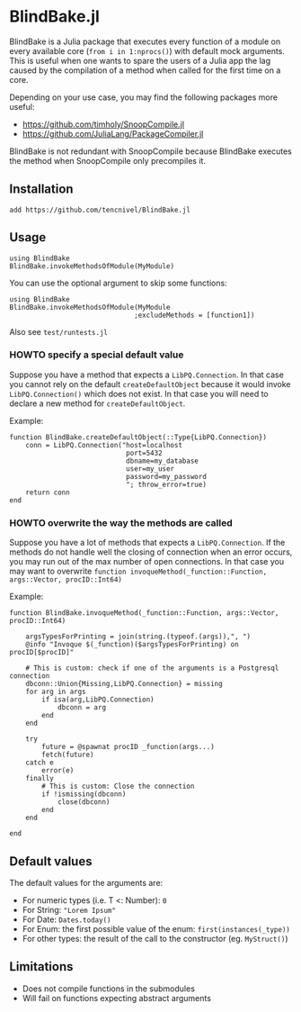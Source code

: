 # BlindBake.jl

BlindBake is a Julia package that executes every function of a module on every
available core (`from i in 1:nprocs()`) with default mock arguments.
This is useful when one wants to spare the users of a Julia app the lag caused by the compilation of a method when called for the first time on a core.

Depending on your use case, you may find the following packages more useful:

  * https://github.com/timholy/SnoopCompile.jl
  * https://github.com/JuliaLang/PackageCompiler.jl

BlindBake is not redundant with SnoopCompile because BlindBake executes the method when SnoopCompile only precompiles it.

## Installation

`add https://github.com/tencnivel/BlindBake.jl`

## Usage


```
using BlindBake
BlindBake.invokeMethodsOfModule(MyModule)
```

You can use the optional argument to skip some functions:

```
using BlindBake
BlindBake.invokeMethodsOfModule(MyModule
                               ;excludeMethods = [function1])
```

Also see `test/runtests.jl`

### HOWTO specify a special default value

Suppose you have a method that expects a `LibPQ.Connection`. In that case you cannot rely on the default `createDefaultObject` because it would invoke
`LibPQ.Connection()` which does not exist.
In that case you will need to declare a new method for `createDefaultObject`.

Example:
```
function BlindBake.createDefaultObject(::Type{LibPQ.Connection})
    conn = LibPQ.Connection("host=localhost
                             port=5432
                             dbname=my_database
                             user=my_user
                             password=my_password
                             "; throw_error=true)
    return conn
end
```

### HOWTO overwrite the way the methods are called

Suppose you have a lot of methods that expects a `LibPQ.Connection`. If the
methods do not handle well the closing of connection when an error occurs, you
may run out of the max number of open connections. In that case you may want to
overwrite `function invoqueMethod(_function::Function, args::Vector, procID::Int64)`

Example:
```
function BlindBake.invoqueMethod(_function::Function, args::Vector, procID::Int64)

    argsTypesForPrinting = join(string.(typeof.(args)),", ")
    @info "Invoque $(_function)($argsTypesForPrinting) on procID[$procID]"

    # This is custom: check if one of the arguments is a Postgresql connection
    dbconn::Union{Missing,LibPQ.Connection} = missing
    for arg in args
        if isa(arg,LibPQ.Connection)
            dbconn = arg
        end
    end

    try
        future = @spawnat procID _function(args...)
        fetch(future)
    catch e
        error(e)
    finally
        # This is custom: Close the connection
        if !ismissing(dbconn)
            close(dbconn)
        end
    end

end
```


## Default values

The default values for the arguments are:

  * For numeric types (i.e. T <: Number): `0`
  * For String: `"Lorem Ipsum"`
  * For Date: `Dates.today()`
  * For Enum: the first possible value of the enum: `first(instances(_type))`
  * For other types: the result of the call to the constructor (eg. `MyStruct()`)

## Limitations

 * Does not compile functions in the submodules
 * Will fail on functions expecting abstract arguments
